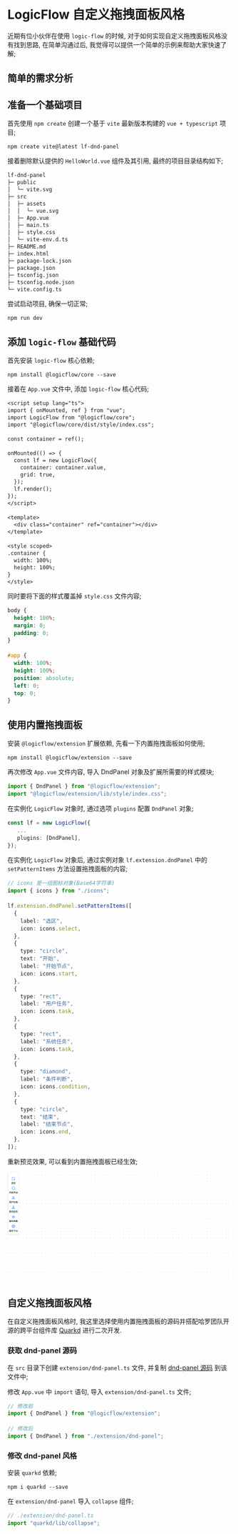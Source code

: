 # LogicFlow 自定义拖拽面板风格

近期有位小伙伴在使用 `logic-flow` 的时候, 对于如何实现自定义拖拽面板风格没有找到思路, 在简单沟通过后, 我觉得可以提供一个简单的示例来帮助大家快速了解;

## 简单的需求分析

## 准备一个基础项目

首先使用 `npm create` 创建一个基于 `vite` 最新版本构建的 `vue + typescript` 项目;

```shell
npm create vite@latest lf-dnd-panel
```

接着删除默认提供的 `HelloWorld.vue` 组件及其引用, 最终的项目目录结构如下;

```
lf-dnd-panel
├─ public
│  └─ vite.svg
├─ src
│  ├─ assets
│  │  └─ vue.svg
│  ├─ App.vue
│  ├─ main.ts
│  ├─ style.css
│  └─ vite-env.d.ts
├─ README.md
├─ index.html
├─ package-lock.json
├─ package.json
├─ tsconfig.json
├─ tsconfig.node.json
└─ vite.config.ts
```

尝试启动项目, 确保一切正常;

```shell
npm run dev
```

## 添加 `logic-flow` 基础代码

首先安装 `logic-flow` 核心依赖;

```shell
npm install @logicflow/core --save
```

接着在 `App.vue` 文件中, 添加 `logic-flow` 核心代码;

```vue
<script setup lang="ts">
import { onMounted, ref } from "vue";
import LogicFlow from "@logicflow/core";
import "@logicflow/core/dist/style/index.css";

const container = ref();

onMounted(() => {
  const lf = new LogicFlow({
    container: container.value,
    grid: true,
  });
  lf.render();
});
</script>

<template>
  <div class="container" ref="container"></div>
</template>

<style scoped>
.container {
  width: 100%;
  height: 100%;
}
</style>
```

同时要将下面的样式覆盖掉 `style.css` 文件内容;

```css
body {
  height: 100%;
  margin: 0;
  padding: 0;
}

#app {
  width: 100%;
  height: 100%;
  position: absolute;
  left: 0;
  top: 0;
}
```

## 使用内置拖拽面板

安装 `@logicflow/extension` 扩展依赖, 先看一下内置拖拽面板如何使用;

```shell
npm install @logicflow/extension --save
```

再次修改 `App.vue` 文件内容, 导入 DndPanel 对象及扩展所需要的样式模块;

```typescript
import { DndPanel } from "@logicflow/extension";
import "@logicflow/extension/lib/style/index.css";
```

在实例化 `LogicFlow` 对象时, 通过选项 `plugins` 配置 `DndPanel` 对象;

```typescript
const lf = new LogicFlow({
   ...
   plugins: [DndPanel],
});
```

在实例化 `LogicFlow` 对象后, 通过实例对象 `lf.extension.dndPanel` 中的 `setPatternItems` 方法设置拖拽面板的内容;

```typescript
// icons 是一组图标对象(Base64字符串)
import { icons } from "./icons";

lf.extension.dndPanel.setPatternItems([
  {
    label: "选区",
    icon: icons.select,
  },
  {
    type: "circle",
    text: "开始",
    label: "开始节点",
    icon: icons.start,
  },
  {
    type: "rect",
    label: "用户任务",
    icon: icons.task,
  },
  {
    type: "rect",
    label: "系统任务",
    icon: icons.task,
  },
  {
    type: "diamond",
    label: "条件判断",
    icon: icons.condition,
  },
  {
    type: "circle",
    text: "结束",
    label: "结束节点",
    icon: icons.end,
  },
]);
```

重新预览效果, 可以看到内置拖拽面板已经生效;

![dnd-panel](https://raw.githubusercontent.com/OSpoon/ImageStorage/2024/202402271700369.png?token=ACNIKH5EGHCSCZFG5GOIMJ3F3WSQY)

## 自定义拖拽面板风格

在自定义拖拽面板风格时, 我这里选择使用内置拖拽面板的源码并搭配哈罗团队开源的跨平台组件库 [Quarkd](https://vue-quarkd.hellobike.com/#/) 进行二次开发.

### 获取 dnd-panel 源码

在 `src` 目录下创建 `extension/dnd-panel.ts` 文件, 并复制 [dnd-panel 源码](https://github.com/didi/LogicFlow/blob/master/packages/extension/src/components/dnd-panel/index.ts) 到该文件中;

修改 `App.vue` 中 `import` 语句, 导入 `extension/dnd-panel.ts` 文件;

```typescript
// 修改前
import { DndPanel } from "@logicflow/extension";

// 修改后
import { DndPanel } from "./extension/dnd-panel";
```

### 修改 dnd-panel 风格

安装 `quarkd` 依赖;

```shell
npm i quarkd --save
```

在 `extension/dnd-panel` 导入 `collapse` 组件;

```typescript
// ./extension/dnd-panel.ts
import "quarkd/lib/collapse";
```
